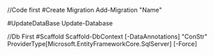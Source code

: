 //Code first
#Create Migration
Add-Migration "Name"

#UpdateDataBase
Update-Database

//Db First
#Scaffold
Scaffold-DbContext [-DataAnnotations] "ConStr" ProviderType[Microsoft.EntityFrameworkCore.SqlServer]
 [-Force]